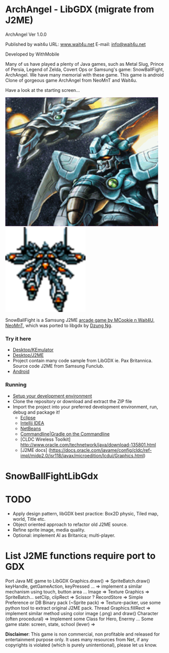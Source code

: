 ArchAngel - LibGDX (migrate from J2ME)
====================

ArchAngel Ver 1.0.0

Published by wait4u
URL: www.wait4u.net
E-mail: info@wait4u.net

Developed by WithMobile

Many of us have played a plenty of Java games, such as Metal Slug, Prince of Persia, Legend of Zelda, Covert Ops or Samsung's game: SnowBallFight, ArchAngel. We have many memorial with these game. This game is android Clone of gorgeous game ArchAngel from NeoMnT and Wait4u.

Have a look at the starting screen...

![archangel](https://github.com/Legio-Augusta/ArchAngel_LibGDX/blob/master/android/assets/intro_00.png)
![arch-angel](https://github.com/Legio-Augusta/ArchAngel_LibGDX/blob/master/android/assets/screen_2.png)

SnowBallFight is a Samsung J2ME [arcade game by MCookie n Wait4U, NeoMnT](http://www.samsung.com/be/funclub/), which was ported to libgdx by [Dzung Ng](http://cheatortrick.blogspot.com/).

### Try it here
  * [Desktop/KEmulator](https://drive.google.com/file/d/0B9XwFe7bHCQ0OEJhVm1sNDFCRlk/view?usp=sharing)
  * [Desktop/J2ME](https://github.com/dungnv53/SnowBallFight)
  * Project contain many code sample from LibGDX ie. Pax Britannica. Source code J2ME from Samsung Funclub.
  * [Android](http://libgdx.badlogicgames.com/demos/paxbritannica/paxbritannica.apk)

### Running
* [Setup your development environment](https://github.com/libgdx/libgdx/wiki)
* Clone the repository or download and extract the ZIP file
* Import the project into your preferred development environment, run, debug and package it!
  * [Eclipse](https://github.com/libgdx/libgdx/wiki/Gradle-and-Eclipse)
  * [Intellij IDEA](https://github.com/libgdx/libgdx/wiki/Gradle-and-Intellij-IDEA)
  * [NetBeans](https://github.com/libgdx/libgdx/wiki/Gradle-and-NetBeans)
  * [Commandline|Gradle on the Commandline](https://github.com/libgdx/libgdx/wiki/Gradle-on-the-Commandline)
  * [CLDC Wireless Toolkit] http://www.oracle.com/technetwork/java/download-135801.html
  * [J2ME docs] (https://docs.oracle.com/javame/config/cldc/ref-impl/midp2.0/jsr118/javax/microedition/lcdui/Graphics.html)
# SnowBallFightLibGdx

# TODO
 * Apply design pattern, libGDX best practice: Box2D physic, Tiled map, world, Title etc.
 * Object oriented approach to refactor old J2ME source.
 * Refine sprite image, media quality.
 * Optional: implement AI as Britanica; multi-player.


# List J2ME functions require port to GDX
Port Java ME game to LibGDX
Graphics.draw() => SpriteBatch.draw()
keyHandle, getGameAction, keyPressed ... => implement a similar mechanism using touch, button area ...
Image           => Texture
Graphics        => SpriteBatch...
setClip, clipRect => Scissor ?
RecordStore     => Simple Preference or DB
Binary pack (~Sprite pack) => Texture-packer, use some python tool to extract original J2ME pack.
Thread
Graphics.fillRect  => implement similar method using color image (.png) and draw()
Character (often procedural) => Implement some Class for Hero, Enermy ...
Some game state: screen, state, school (lever) =>

**Disclaimer**: This game is non commercial, non profitable and released for entertainment purpose only. It uses many resources from Net, if any copyrights is violated (which is purely unintentional), please let us know.
